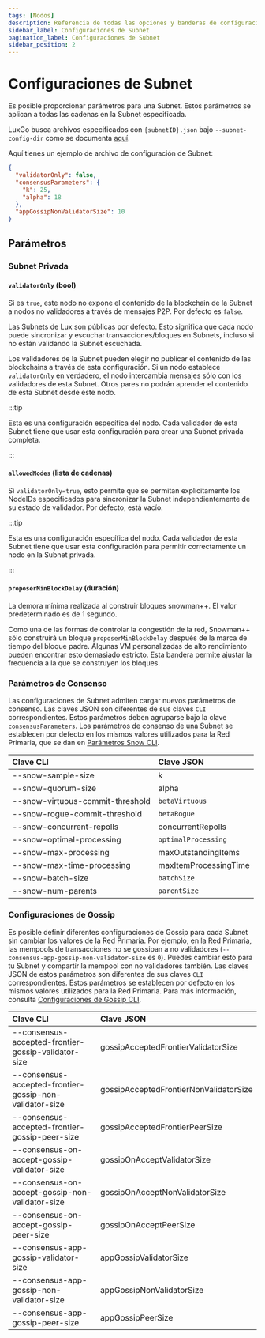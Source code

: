 ```yaml
---
tags: [Nodos]
description: Referencia de todas las opciones y banderas de configuración de Subnet disponibles.
sidebar_label: Configuraciones de Subnet
pagination_label: Configuraciones de Subnet
sidebar_position: 2
---
```


# Configuraciones de Subnet

Es posible proporcionar parámetros para una Subnet. Estos parámetros se aplican a todas
las cadenas en la Subnet especificada.

LuxGo busca archivos especificados con `{subnetID}.json` bajo
`--subnet-config-dir` como se documenta
[aquí](/nodes/configure/luxd-config-flags.md#subnet-configs).

Aquí tienes un ejemplo de archivo de configuración de Subnet:

```json
{
  "validatorOnly": false,
  "consensusParameters": {
    "k": 25,
    "alpha": 18
  },
  "appGossipNonValidatorSize": 10
}
```

## Parámetros

### Subnet Privada

#### `validatorOnly` (bool)

Si es `true`, este nodo no expone el contenido de la blockchain de la Subnet a nodos no validadores
a través de mensajes P2P. Por defecto es `false`.

Las Subnets de Lux son públicas por defecto. Esto significa que cada nodo puede sincronizar y
escuchar transacciones/bloques en Subnets, incluso si no están validando la
Subnet escuchada.

Los validadores de la Subnet pueden elegir no publicar el contenido de las blockchains a través de esta
configuración. Si un nodo establece `validatorOnly` en verdadero, el nodo intercambia
mensajes sólo con los validadores de esta Subnet. Otros pares no podrán
aprender el contenido de esta Subnet desde este nodo.

:::tip

Esta es una configuración específica del nodo. Cada validador de esta Subnet tiene que usar
esta configuración para crear una Subnet privada completa.

:::

#### `allowedNodes` (lista de cadenas)

Si `validatorOnly=true`, esto permite que se permitan explícitamente los NodeIDs especificados
para sincronizar la Subnet independientemente de su estado de validador. Por defecto, está vacío.

:::tip

Esta es una configuración específica del nodo. Cada validador de esta Subnet tiene que usar
esta configuración para permitir correctamente un nodo en la Subnet privada.

:::

#### `proposerMinBlockDelay` (duración)

La demora mínima realizada al construir bloques snowman++. El valor predeterminado es de 1 segundo.

Como una de las formas de controlar la congestión de la red, Snowman++ sólo construirá un
bloque `proposerMinBlockDelay` después de la marca de tiempo del bloque padre. Algunas
VM personalizadas de alto rendimiento pueden encontrar esto demasiado estricto. Esta bandera permite ajustar la
frecuencia a la que se construyen los bloques.

### Parámetros de Consenso

Las configuraciones de Subnet admiten cargar nuevos parámetros de consenso. Las claves JSON son
diferentes de sus claves `CLI` correspondientes. Estos parámetros deben agruparse bajo la
clave `consensusParameters`. Los parámetros de consenso de una Subnet se establecen por defecto en los
mismos valores utilizados para la Red Primaria, que se dan en [Parámetros Snow CLI](/nodes/configure/luxd-config-flags.md#snow-parameters).

| Clave CLI                        | Clave JSON            |
| :------------------------------- | :-------------------- |
| --snow-sample-size               | k                     |
| --snow-quorum-size               | alpha                 |
| --snow-virtuous-commit-threshold | `betaVirtuous`        |
| --snow-rogue-commit-threshold    | `betaRogue`           |
| --snow-concurrent-repolls        | concurrentRepolls     |
| --snow-optimal-processing        | `optimalProcessing`   |
| --snow-max-processing            | maxOutstandingItems   |
| --snow-max-time-processing       | maxItemProcessingTime |
| --snow-batch-size      | `batchSize`           |
| --snow-num-parents     | `parentSize`          |

### Configuraciones de Gossip

Es posible definir diferentes configuraciones de Gossip para cada Subnet sin
cambiar los valores de la Red Primaria. Por ejemplo, en la Red Primaria, las mempools de transacciones no se gossipan a no validadores
(`--consensus-app-gossip-non-validator-size` es `0`). Puedes cambiar esto para
tu Subnet y compartir la mempool con no validadores también. Las claves JSON de estos
parámetros son diferentes de sus claves `CLI` correspondientes. Estos parámetros
se establecen por defecto en los mismos valores utilizados para la Red Primaria. Para más información,
consulta [Configuraciones de Gossip CLI](/nodes/configure/luxd-config-flags.md#gossiping).

| Clave CLI                                               | Clave JSON                             |
| :------------------------------------------------------ | :------------------------------------- |
| --consensus-accepted-frontier-gossip-validator-size     | gossipAcceptedFrontierValidatorSize    |
| --consensus-accepted-frontier-gossip-non-validator-size | gossipAcceptedFrontierNonValidatorSize |
| --consensus-accepted-frontier-gossip-peer-size          | gossipAcceptedFrontierPeerSize         |
| --consensus-on-accept-gossip-validator-size             | gossipOnAcceptValidatorSize            |
| --consensus-on-accept-gossip-non-validator-size         | gossipOnAcceptNonValidatorSize         |
| --consensus-on-accept-gossip-peer-size                  | gossipOnAcceptPeerSize                 |
| --consensus-app-gossip-validator-size                   | appGossipValidatorSize                 |
| --consensus-app-gossip-non-validator-size               | appGossipNonValidatorSize              |
| --consensus-app-gossip-peer-size                        | appGossipPeerSize                      |
